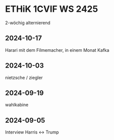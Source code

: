 # ETHiK 1CVIF WS 2425

2-wöchig alternierend

## 2024-10-17

Harari mit dem Filmemacher, in einem Monat Kafka

## 2024-10-03

nietzsche / ziegler

## 2024-09-19

wahlkabine

## 2024-09-05

Interview Harris <-> Trump
